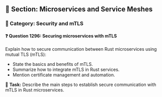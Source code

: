 ## 📘 Section: Microservices and Service Meshes  
### 🔹 Category: Security and mTLS  
#### ❓ Question 1296: Securing microservices with mTLS

Explain how to secure communication between Rust microservices using mutual TLS (mTLS):

- State the basics and benefits of mTLS.
- Summarize how to integrate mTLS in Rust services.
- Mention certificate management and automation.

🔧 **Task:** Describe the main steps to establish secure communication with mTLS in Rust microservices.
